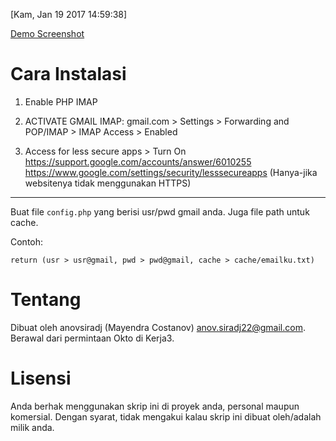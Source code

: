 [Kam, Jan 19 2017 14:59:38]

[Demo Screenshot](http://i.imgur.com/6Id7GUQ.gifv)

# Cara Instalasi

1. Enable PHP IMAP

2. ACTIVATE GMAIL IMAP:
gmail.com > Settings > Forwarding and POP/IMAP > IMAP Access > Enabled

3. Access for less secure apps > Turn On
https://support.google.com/accounts/answer/6010255
https://www.google.com/settings/security/lesssecureapps
(Hanya-jika websitenya tidak menggunakan HTTPS)

---


Buat file `config.php` yang berisi usr/pwd gmail anda. Juga file path untuk cache.

Contoh:

```
return (usr > usr@gmail, pwd > pwd@gmail, cache > cache/emailku.txt)
```

# Tentang

Dibuat oleh anovsiradj (Mayendra Costanov) <anov.siradj22@gmail.com>.
Berawal dari permintaan Okto di Kerja3.

# Lisensi

Anda berhak menggunakan skrip ini di proyek anda, personal maupun komersial.
Dengan syarat, tidak mengakui kalau skrip ini dibuat oleh/adalah milik anda.
